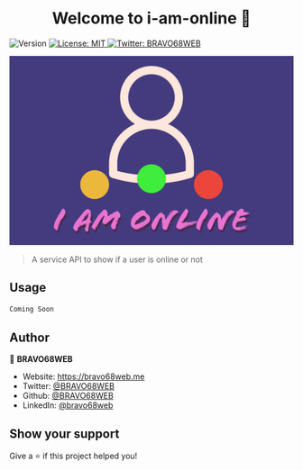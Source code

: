 <h1 align="center">Welcome to i-am-online 👋</h1>
<p>
  <img alt="Version" src="https://img.shields.io/badge/version-v1-blue.svg?cacheSeconds=2592000" />
  <a href="#" target="_blank">
    <img alt="License: MIT" src="https://img.shields.io/badge/License-MIT-yellow.svg" />
  </a>
  <a href="https://twitter.com/BRAVO68WEB" target="_blank">
    <img alt="Twitter: BRAVO68WEB" src="https://img.shields.io/twitter/follow/BRAVO68WEB.svg?style=social" />
  </a>
</p>

![Illustration](./I%20Am%20Online.png)

> A service API to show if a user is online or not

## Usage

```sh
Coming Soon
```

## Author

👤 **BRAVO68WEB**

* Website: https://bravo68web.me
* Twitter: [@BRAVO68WEB](https://twitter.com/BRAVO68WEB)
* Github: [@BRAVO68WEB](https://github.com/BRAVO68WEB)
* LinkedIn: [@bravo68web](https://linkedin.com/in/bravo68web)

## Show your support

Give a ⭐️ if this project helped you!
